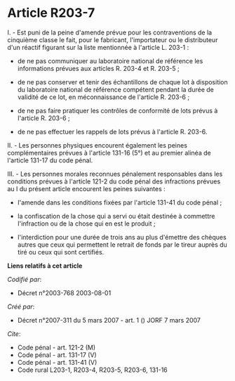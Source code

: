 # Article R203-7

I. - Est puni de la peine d'amende prévue pour les contraventions de la cinquième classe le fait, pour le fabricant,
l'importateur ou le distributeur d'un réactif figurant sur la liste mentionnée à l'article L. 203-1 :

- de ne pas communiquer au laboratoire national de référence les informations prévues aux articles R. 203-4 et R. 203-5 ;

- de ne pas conserver et tenir des échantillons de chaque lot à disposition du laboratoire national de référence compétent
pendant la durée de validité de ce lot, en méconnaissance de l'article R. 203-6 ;

- de ne pas faire pratiquer les contrôles de conformité de lots prévus à l'article R. 203-6 ;

- de ne pas effectuer les rappels de lots prévus à l'article R. 203-6.

II. - Les personnes physiques encourent également les peines complémentaires prévues à l'article 131-16 (5°) et au premier
alinéa de l'article 131-17 du code pénal.

III. - Les personnes morales reconnues pénalement responsables dans les conditions prévues à l'article 121-2 du code pénal
des infractions prévues au I du présent article encourent les peines suivantes :

- l'amende dans les conditions fixées par l'article 131-41 du code pénal ;

- la confiscation de la chose qui a servi ou était destinée à commettre l'infraction ou de la chose qui en est le produit ;

- l'interdiction pour une durée de trois ans au plus d'émettre des chèques autres que ceux qui permettent le retrait de fonds
par le tireur auprès du tiré ou ceux qui sont certifiés.

**Liens relatifs à cet article**

_Codifié par_:

  - Décret n°2003-768 2003-08-01

_Créé par_:

  - Décret n°2007-311 du 5 mars 2007 - art. 1 () JORF 7 mars 2007

_Cite_:

  - Code pénal - art. 121-2 (M)
  - Code pénal - art. 131-17 (V)
  - Code pénal - art. 131-41 (V)
  - Code rural L203-1, R203-4, R203-5, R203-6, 131-16
